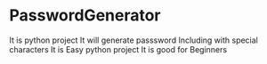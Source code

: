 # PasswordGenerator
It is python project
It will generate passsword 
Including with special characters
It is Easy python project 
It is good for Beginners


